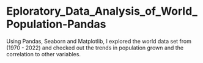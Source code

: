 # Eploratory_Data_Analysis_of_World_Population-Pandas
Using Pandas, Seaborn and Matplotlib, I explored the world data set from (1970 - 2022) and checked out the trends in population grown and the correlation to other variables.
